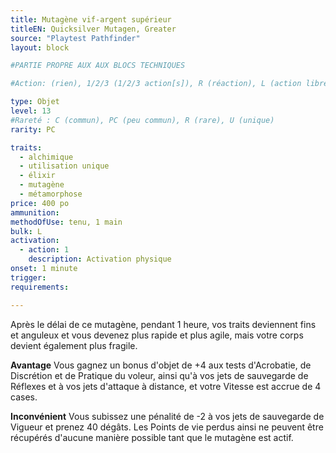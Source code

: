 ```yaml
---
title: Mutagène vif-argent supérieur
titleEN: Quicksilver Mutagen, Greater
source: "Playtest Pathfinder"
layout: block

#PARTIE PROPRE AUX AUX BLOCS TECHNIQUES

#Action: (rien), 1/2/3 (1/2/3 action[s]), R (réaction), L (action libre)

type: Objet
level: 13
#Rareté : C (commun), PC (peu commun), R (rare), U (unique)
rarity: PC

traits:
  - alchimique
  - utilisation unique
  - élixir
  - mutagène
  - métamorphose
price: 400 po
ammunition:
methodOfUse: tenu, 1 main
bulk: L
activation: 
  - action: 1
    description: Activation physique
onset: 1 minute
trigger:
requirements:

---
```


Après le délai de ce mutagène, pendant 1 heure, vos traits deviennent fins et anguleux et vous devenez plus rapide et plus agile, mais votre corps devient également plus fragile.

**Avantage** Vous gagnez un bonus d'objet de +4 aux tests d'Acrobatie, de Discrétion et de Pratique du voleur, ainsi qu'à vos jets de sauvegarde de Réflexes et à vos jets d'attaque à distance, et votre Vitesse est accrue de 4 cases.

**Inconvénient** Vous subissez une pénalité de -2 à vos jets de sauvegarde de Vigueur et prenez 40 dégâts. Les Points de vie perdus ainsi ne peuvent être récupérés d'aucune manière possible tant que le mutagène est actif.